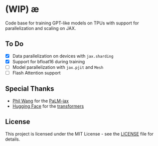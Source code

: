 # (WIP) æ

Code base for training GPT-like models on TPUs with support for parallelization and scaling on JAX.

## To Do

- [x] Data parallelization on devices with `jax.sharding`
- [x] Support for bfloat16 during training
- [ ] Model parallelization with `jax.pjit` and `Mesh`
- [ ] Flash Attention support

## Special Thanks

- [Phil Wang](https://github.com/lucidrains) for the [PaLM-jax](https://github.com/lucidrains/PaLM-jax)
- [Hugging Face](https://huggingface.co/) for the [transformers](https://github.com/huggingface/transformers)

## License

This project is licensed under the MIT License - see the [LICENSE](LICENSE) file for details.